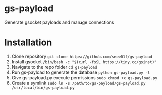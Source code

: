 # gs-payload
Generate gsocket payloads and manage connections

# Installation
1. Clone repository ```git clone https://github.com/secw01f/gs-payload```
2. Install gsocket  ```/bin/bash -c "$(curl -fsSL https://tiny.cc/gsinst)"```
3. Navigate to the repo folder ```cd gs-payload```
4. Run gs-payload to generate the database ```python gs-payload.py -l```
5. Give gs-payload.py execute permissions ```sudo chmod +x gs-payload.py```
6. Create a symlink ```sudo ln -s /path/to/gs-payload/gs-payload.py /usr/local/bin/gs-payload.py```
